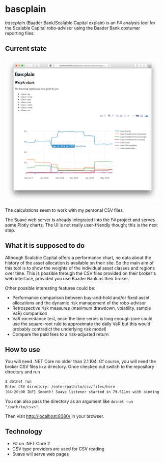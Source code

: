 # bascplain

*bascplain* (Baader Bank/Scalable Capital explain) is an F# analysis tool for the Scalable Capital robo-advisor using the Baader Bank costumer reporting files.

## Current state

![Screenshot of a weight chart](doc/first_screenshot.png)

The calculations seem to work with my personal CSV files.

The Suave web server is already integrated into the F# project and serves some Plotly charts. The UI is not really user-friendly though; this is the next step.

## What it is supposed to do

Although Scalable Capital offers a performance chart, no data about the history of the asset allocation is available on their site.
So the main aim of this tool is to show the weights of the individual asset classes and regions over time. This is possible through the CSV files provided on their broker's web interface, provided you use Baader Bank as their broker.

Other possible interesting features could be:

- Performance comparison between buy-and-hold and/or fixed asset allocations and the dynamic risk management of the robo-advisor
- Retrospective risk measures (maximum drawdown, volatility, sample VaR) comparison
- VaR exceedance test, once the time series is long enough (one could use the square-root rule to approximate the daily VaR but this would probably contradict the underlying risk model)
- Compare the paid fees to a risk-adjusted return

## How to use

You will need .NET Core no older than 2.1.104. Of course, you will need the broker CSV files in a directory. Once checked out switch to the repository directory and run

```bash
$ dotnet run
Enter CSV directory: /enter/path/to/csv/files/here
[04:20:00 INF] Smooth! Suave listener started in 79.511ms with binding 127.0.0.1:8080
```

You can also pass the directory as an argument like `dotnet run "/path/to/csvs"`.

Then visit <http://localhost:8080/> in your browser.

## Technology

- F# on .NET Core 2
- CSV type providers are used for CSV reading
- Suave will serve web pages
